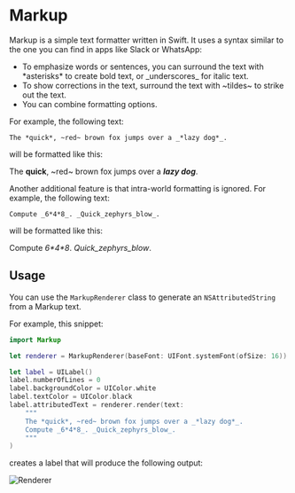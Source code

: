 # Markup
Markup is a simple text formatter written in Swift. It uses a syntax similar to the one you can find in apps like Slack or WhatsApp:

* To emphasize words or sentences, you can surround the text with \*asterisks\* to create bold text, or \_underscores\_ for italic text.
* To show corrections in the text, surround the text with \~tildes\~ to strike out the text.
* You can combine formatting options.

For example, the following text:

```
The *quick*, ~red~ brown fox jumps over a _*lazy dog*_.
```

will be formatted like this:

The **quick**, ~red~ brown fox jumps over a ***lazy dog***.

Another additional feature is that intra-world formatting is ignored. For example, the following text:

```
Compute _6*4*8_. _Quick_zephyrs_blow_.
```

will be formatted like this:

Compute _6\*4\*8_. _Quick\_zephyrs\_blow_.

## Usage
You can use the `MarkupRenderer` class to generate an `NSAttributedString` from a Markup text.

For example, this snippet:

```swift
import Markup

let renderer = MarkupRenderer(baseFont: UIFont.systemFont(ofSize: 16))

let label = UILabel()
label.numberOfLines = 0
label.backgroundColor = UIColor.white
label.textColor = UIColor.black
label.attributedText = renderer.render(text:
    """
    The *quick*, ~red~ brown fox jumps over a _*lazy dog*_.
    Compute _6*4*8_. _Quick_zephyrs_blow_.
    """
)
```

creates a label that will produce the following output:

![Renderer](https://cdn-images-1.medium.com/max/1600/1*REYpGzicXpSY4G8fI5J-PQ.png)
